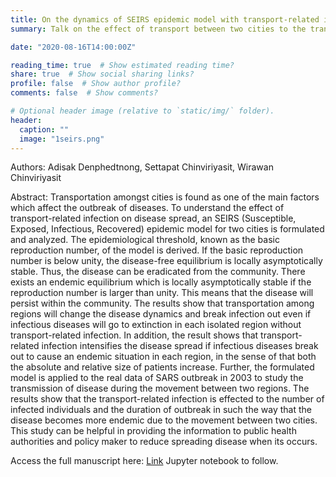 ```yaml
---
title: On the dynamics of SEIRS epidemic model with transport-related infection
summary: Talk on the effect of transport between two cities to the transmission of infectious diseases as terminal requirement for my Math elective on mathematical methods in biology.

date: "2020-08-16T14:00:00Z"

reading_time: true  # Show estimated reading time?
share: true  # Show social sharing links?
profile: false  # Show author profile?
comments: false  # Show comments?

# Optional header image (relative to `static/img/` folder).
header:
  caption: ""
  image: "1seirs.png"
---
```

Authors: Adisak Denphedtnong, Settapat Chinviriyasit, Wirawan Chinviriyasit 

Abstract: Transportation amongst cities is found as one of the main factors which affect the outbreak of diseases. To
understand the effect of transport-related infection on disease spread, an SEIRS (Susceptible, Exposed,
Infectious, Recovered) epidemic model for two cities is formulated and analyzed. The epidemiological
threshold, known as the basic reproduction number, of the model is derived. If the basic reproduction
number is below unity, the disease-free equilibrium is locally asymptotically stable. Thus, the disease
can be eradicated from the community. There exists an endemic equilibrium which is locally asymptotically
stable if the reproduction number is larger than unity. This means that the disease will persist
within the community. The results show that transportation among regions will change the disease
dynamics and break infection out even if infectious diseases will go to extinction in each isolated region
without transport-related infection. In addition, the result shows that transport-related infection intensifies
the disease spread if infectious diseases break out to cause an endemic situation in each region, in
the sense of that both the absolute and relative size of patients increase. Further, the formulated model is
applied to the real data of SARS outbreak in 2003 to study the transmission of disease during the movement
between two regions. The results show that the transport-related infection is effected to the number
of infected individuals and the duration of outbreak in such the way that the disease becomes more
endemic due to the movement between two cities. This study can be helpful in providing the information
to public health authorities and policy maker to reduce spreading disease when its occurs.

Access the full manuscript here: [Link](https://www.sciencedirect.com/science/article/pii/S0025556413001648)
Jupyter notebook to follow.
